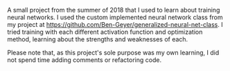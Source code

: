A small project from the summer of 2018 that I used to learn about training neural networks. I used the custom implemented neural network class from my project at https://github.com/Ben-Geyer/generalized-neural-net-class. I tried training with each different activation function and optimization method, learning about the strengths and weaknesses of each. 

Please note that, as this project's sole purpose was my own learning, I did not spend time adding comments or refactoring code.
